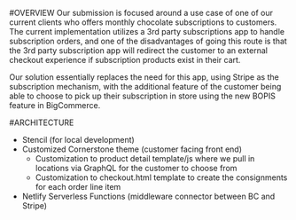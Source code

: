 #OVERVIEW
Our submission is focused around a use case of one of our current clients who offers monthly chocolate subscriptions to customers. The current implementation utilizes a 3rd party subscriptions app to handle subscription orders, and one of the disadvantages of going this route is that the 3rd party subscription app will redirect the customer to an external checkout experience if subscription products exist in their cart.

Our solution essentially replaces the need for this app, using Stripe as the subscription mechanism, with the additional feature of the customer being able to choose to pick up their subscription in store using the new BOPIS feature in BigCommerce.

#ARCHITECTURE
- Stencil (for local development)
- Customized Cornerstone theme (customer facing front end)
    - Customization to product detail template/js where we pull in locations via GraphQL for the customer to choose from
    - Customization to checkout.html template to create the consignments for each order line item
- Netlify Serverless Functions (middleware connector between BC and Stripe)
